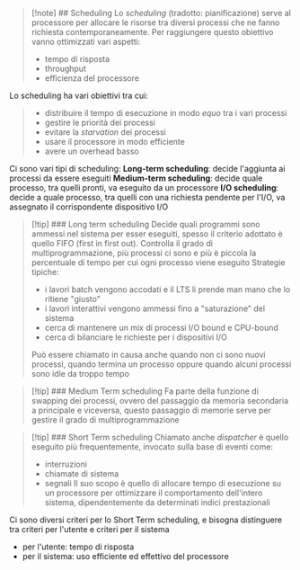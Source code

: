 >[!note]  ## Scheduling
>Lo *scheduling* (tradotto: pianificazione) serve al processore per allocare le risorse tra diversi processi che ne fanno richiesta contemporaneamente. Per raggiungere questo obiettivo vanno ottimizzati vari aspetti:
>- tempo di risposta
>- throughput
>- efficienza del processore
>
Lo scheduling ha vari obiettivi tra cui: 
>- distribuire il tempo di esecuzione in modo *equo* tra i vari processi
>- gestire le priorità dei processi
>- evitare la *starvation* dei processi
>- usare il processore in modo efficiente
>- avere un overhead basso

Ci sono vari tipi di scheduling:
**Long-term scheduling**: decide l'aggiunta ai processi da essere eseguiti
**Medium-term scheduling**: decide quale processo, tra quelli pronti, va eseguito da un processore
**I/O scheduling**: decide a quale processo, tra quelli con una richiesta pendente per l'I/O, va assegnato il corrispondente dispositivo I/O


>[!tip] ### Long term scheduling
>Decide quali programmi sono ammessi nel sistema per esser eseguiti, spesso il criterio adottato è quello FIFO (first in first out). Controlla il grado di multiprogrammazione, più processi ci sono e più è piccola la percentuale di tempo per cui ogni processo viene eseguito
>Strategie tipiche:
>- i lavori batch vengono accodati e il LTS li prende man mano che lo ritiene "giusto"
>- i lavori interattivi vengono ammessi fino a "saturazione" del sistema
>- cerca di mantenere un mix di processi I/O bound e CPU-bound
>- cerca di bilanciare le richieste per i dispositivi I/O
>
>Può essere chiamato in causa anche quando non ci sono nuovi processi, quando termina un processo oppure quando alcuni processi sono idle da troppo tempo

>[!tip] ### Medium Term scheduling
>Fa parte della funzione di swapping dei processi, ovvero del passaggio da memoria secondaria a principale e viceversa, questo passaggio di memorie serve per gestire il grado di multiprogrammazione

>[!tip] ### Short Term scheduling
>Chiamato anche *dispatcher* è quello eseguito più frequentemente, invocato sulla base di eventi come:
>- interruzioni
>- chiamate di sistema
>- segnali
>Il suo scopo è quello di allocare tempo di esecuzione su un processore per ottimizzare il comportamento dell'intero sistema, dipendentemente da determinati indici prestazionali

Ci sono diversi criteri per lo Short Term scheduling, e bisogna distinguere tra criteri per l'utente e criteri per il sistema
- per l'utente: tempo di risposta
- per il sistema: uso efficiente ed effettivo del processore

